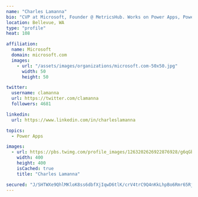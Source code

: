 ```yaml
---
name: "Charles Lamanna"
bio: "CVP at Microsoft, Founder @ MetricsHub. Works on Power Apps, Power Automate, Power Virtual Agent, Common Data Service and Dynamics 365."
location: Bellevue, WA
type: "profile"
heat: 108

affiliation:
  name: Microsoft
  domain: microsoft.com
  images:
    - url: "/assets/images/organizations/microsoft.com-50x50.jpg"
      width: 50
      height: 50

twitter:
  username: clamanna
  url: https://twitter.com/clamanna
  followers: 4681

linkedin:
  url: https://www.linkedin.com/in/charleslamanna

topics:
  - Power Apps

images:
  - url: https://pbs.twimg.com/profile_images/1263202626922876928/g6qGbHZ-_400x400.jpg
    width: 400
    height: 400
    isCached: true
    title: "Charles Lamanna"

secured: "J/SHTWXe9QhlMKloK8ss6dbfXjIqwD6tlK/crV4trC9Q4nKkLhpBo6Rmr65Rjq6IlrD/fCNhnTv9AJ+ndR3CZr8rfUJLk2sTk0bIhuFfQJrN0Sj+lOMy0b9++F2daYgiHfg32dVh3XFMEvxFFYCL5Zd4j7DlKUYZnQrFNIlG+mL/OW9Di76r0WsRHYJxW+RV1DPWdAeteztzDxaro0B7tdQJdVnSlH1JytBs5SjdNxO+V37CEXcjmDoc+mSMfzE20A5+BG8f/QH4ga4BIJJfZkWWWiM/Qkvk0o2yvW56Mq1JPI0GPw0NvWBExbffnVVw2tyYxPvf1o8fkB7C8d4VeyUwCw0R9Qs4n2VFniSvrnAz7yeRLfNo+H1SdH+cZXtcHh+JFBGwfBkLqr8Z4F31hZ22avsL762+rQi7ujlDFaU=;VrOtXsY4B3zkAjDraGXqPg=="
---
```


